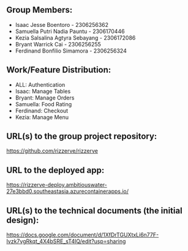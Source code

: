 ## Group Members:

- Isaac Jesse Boentoro - 2306256362
- Samuella Putri Nadia Pauntu - 2306170446
- Kezia Salsalina Agtyra Sebayang - 2306172086
- Bryant Warrick Cai - 2306256255
- Ferdinand Bonfilio Simamora - 2306256324


## Work/Feature Distribution:
- ALL: Authentication
- Isaac: Manage Tables
- Bryant: Manage Orders
- Samuella: Food Rating
- Ferdinand: Checkout
- Kezia: Manage Menu

## URL(s) to the group project repository:
https://github.com/rizzerve/rizzerve

## URL to the deployed app:
https://rizzerve-deploy.ambitiouswater-27e3bbd0.southeastasia.azurecontainerapps.io/

## URL(s) to the technical documents (the initial design):
https://docs.google.com/document/d/1XfDrTGUXtxLi6n77F-Ivzk7vgRkqt_4X4bSRE_sT4IQ/edit?usp=sharing
